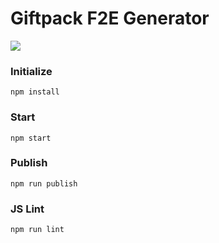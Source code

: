 # Giftpack F2E Generator


<img src="https://github.com/VANITAX/Front-end-Redux-React-Generator/blob/master/cover.png?raw=true"/>

### Initialize

    npm install
    
### Start 

    npm start 
    
### Publish

    npm run publish
    
### JS Lint

    npm run lint

